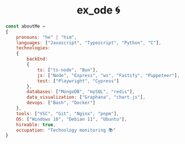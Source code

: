 <h1 align="center">ex_ode 🌀</h1>

```js
const aboutMe =
{
    pronouns: "he" | "him",
    languages: ["Javascript", "Typescript", "Python", "C"],
    technologies:
    {
        backEnd: 
        {
            ts: ["ts-node", "Bun"],
            js: ["Node", "Express", "ws", "Fastify", "Puppeteer"],
            test: ["Playwright", "Cypress"]
        },
        databases: ["MongoDB", "mySQL", "redis"],
        data_visualization: ["Graphana", "chart.js"],
        devops: ["Bash", "Docker"]
    },
    tools: ["VSC", "Git", "Nginx", "pnpm"],
    OS: ["Windows 10", "Debian 11", "Ubuntu"],
    hireable: true,
    occupation: "Technology monitoring 📚"
}
```

<!-- Waiting account being unflag -> D5
</br></br>

<div>
    <img height="150em" id="ex0" src="https://readme-stats-ex0d.vercel.app/api?username=Ex0D&show_icons=true&theme=radical&count_private=true&hide_border=true&hide=contribs" />
    <img height="150em" id="ex1" align="right" src="https://readme-stats-ex0d.vercel.app/api/top-langs/?username=Ex0D&layout=compact&langs_count=7&theme=radical"/>
</div>
-->

